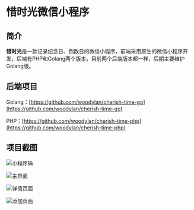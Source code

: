 # 惜时光微信小程序

## 简介

**惜时光**是一款记录纪念日、倒数日的微信小程序，前端采用原生的微信小程序开发，后端有PHP和Golang两个版本，目前两个后端版本都一样，后期主要维护Golang版。



## 后端项目

Golang：[https://github.com/woodylan/cherish-time-go](https://github.com/woodylan/cherish-time-go)

PHP：[https://github.com/woodylan/cherish-time-php](https://github.com/woodylan/cherish-time-php)



## 项目截图

![小程序码](https://github.com/woodylan/cherish-time/blob/master/images/miniprogram-qcode.jpg)

![主界面](https://github.com/woodylan/cherish-time/blob/master/images/readme_main.png)

![详情页面](https://github.com/woodylan/cherish-time/blob/master/images/readme_detail.png)

![添加页面](https://github.com/woodylan/cherish-time/blob/master/images/readme_add.png)
